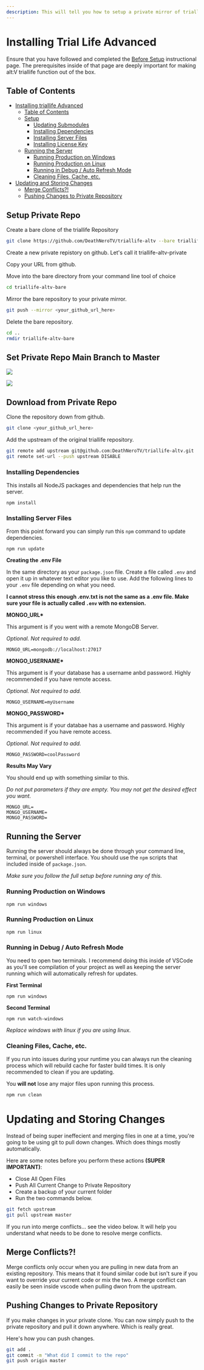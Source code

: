 ```yaml
---
description: This will tell you how to setup a private mirror of triallife.
---
```


# Installing Trial Life Advanced

Ensure that you have followed and completed the [Before Setup](./before-setup.md) instructional page. The prerequisites inside of that page are deeply important for making alt:V triallife function out of the box.

## Table of Contents

-   [Installing triallife Advanced](#installing-triallife-advanced)
    -   [Table of Contents](#table-of-contents)
    -   [Setup](#setup)
        -   [Updating Submodules](#updating-submodules)
        -   [Installing Dependencies](#installing-dependencies)
        -   [Installing Server Files](#installing-server-files)
        -   [Installing License Key](#installing-license-key)
    -   [Running the Server](#running-the-server)
        -   [Running Production on Windows](#running-production-on-windows)
        -   [Running Production on Linux](#running-production-on-linux)
        -   [Running in Debug / Auto Refresh Mode](#running-in-debug--auto-refresh-mode)
        -   [Cleaning Files, Cache, etc.](#cleaning-files-cache-etc)
-   [Updating and Storing Changes](#updating-and-storing-changes)
    -   [Merge Conflicts?!](#merge-conflicts)
    -   [Pushing Changes to Private Repository](#pushing-changes-to-private-repository)

## Setup Private Repo

Create a bare clone of the triallife Repository

```bash
git clone https://github.com/DeathNeroTV/triallife-altv --bare triallife-altv-bare
```

Create a new private repistory on github. Let's call it triallife-altv-private

Copy your URL from github.

Move into the bare directory from your command line tool of choice

```bash
cd triallife-altv-bare
```

Mirror the bare repository to your private mirror.

```bash
git push --mirror <your_github_url_here>
```

Delete the bare repository.

```bash
cd ..
rmdir triallife-altv-bare
```

## Set Private Repo Main Branch to Master

![](https://i.imgur.com/FXae1k2.png)

![](https://i.imgur.com/czfpchr.png)

## Download from Private Repo

Clone the repository down from github.

```bash
git clone <your_github_url_here>
```

Add the upstream of the original triallife repository.

```bash
git remote add upstream git@github.com:DeathNeroTV/triallife-altv.git
git remote set-url --push upstream DISABLE
```

### Installing Dependencies

This installs all NodeJS packages and dependencies that help run the server.

```text
npm install
```

### Installing Server Files

From this point forward you can simply run this `npm` command to update dependencies.

```text
npm run update
```

**Creating the .env File**

In the same directory as your `package.json` file. Create a file called `.env` and open it up in whatever text editor you like to use. Add the following lines to your `.env` file depending on what you need.

**I cannot stress this enough .env.txt is not the same as a .env file. Make sure your file is actually called `.env` with no extension.**

**MONGO_URL\***

This argument is if you went with a remote MongoDB Server.

_Optional. Not required to add._

```text
MONGO_URL=mongodb://localhost:27017
```

**MONGO_USERNAME\***

This argument is if your database has a username anbd password. Highly recommended if you have remote access.

_Optional. Not required to add._

```text
MONGO_USERNAME=myUsername
```

**MONGO_PASSWORD\***

This argument is if your databae has a username and password. Highly recommended if you have remote access.

_Optional. Not required to add._

```text
MONGO_PASSWORD=coolPassword
```

**Results May Vary**

You should end up with something similar to this.

_Do not put parameters if they are empty. You may not get the desired effect you want._

```text
MONGO_URL=
MONGO_USERNAME=
MONGO_PASSWORD=
```

## Running the Server

Running the server should always be done through your command line, terminal, or powershell interface. You should use the `npm` scripts that included inside of `package.json`.

_Make sure you follow the full setup before running any of this._

### Running Production on Windows

```
npm run windows
```

### Running Production on Linux

```
npm run linux
```

### Running in Debug / Auto Refresh Mode

You need to open two terminals. I recommend doing this inside of VSCode as you'll see compilation of your project as well as keeping the server running which will automatically refresh for updates.

**First Terminal**

```
npm run windows
```

**Second Terminal**

```
npm run watch-windows
```

_Replace windows with linux if you are using linux._

### Cleaning Files, Cache, etc.

If you run into issues during your runtime you can always run the cleaning process which will rebuild cache for faster build times. It is only recommended to clean if you are updating.

You **will not** lose any major files upon running this process.

```
npm run clean
```

# Updating and Storing Changes

Instead of being super ineffecient and merging files in one at a time, you're going to be using git to pull down changes. Which does things mostly automatically.

Here are some notes before you perform these actions **\(SUPER IMPORTANT\)**:

-   Close All Open Files
-   Push All Current Change to Private Repository
-   Create a backup of your current folder
-   Run the two commands below.

```bash
git fetch upstream
git pull upstream master
```

If you run into merge conflicts... see the video below. It will help you understand what needs to be done to resolve merge conflicts.

## Merge Conflicts?!

Merge conflicts only occur when you are pulling in new data from an existing repository. This means that it found similar code but isn't sure if you want to override your current code or mix the two. A merge conflict can easily be seen inside vscode when pulling dwon from the upstream.

## Pushing Changes to Private Repository

If you make changes in your private clone. You can now simply push to the private repository and pull it down anywhere. Which is really great.

Here's how you can push changes.

```bash
git add .
git commit -m "What did I commit to the repo"
git push origin master
```
